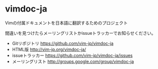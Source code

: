 # vimdoc-ja

Vimの付属ドキュメントを日本語に翻訳するためのプロジェクト

間違いを見つけたらメーリングリストかissueトラッカーでお知らせください。

- Gitリポジトリ https://github.com/vim-jp/vimdoc-ja
- HTML版 http://vim-jp.org/vimdoc-ja/
- issueトラッカー https://github.com/vim-jp/vimdoc-ja/issues
- メーリングリスト http://groups.google.com/group/vimdoc-ja
